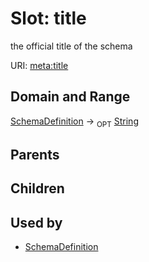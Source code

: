 
# Slot: title


the official title of the schema

URI: [meta:title](https://w3id.org/biolink/biolinkml/meta/title)

## Domain and Range

[SchemaDefinition](SchemaDefinition.md) ->  <sub>OPT</sub> [String](String.md)

## Parents


## Children


## Used by

 * [SchemaDefinition](SchemaDefinition.md)

